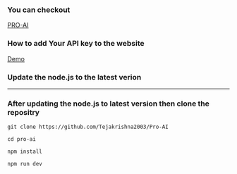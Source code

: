 ### You can checkout

[PRO-AI](https://pro-r2sc8aho7-teja-krishnas-projects.vercel.app/)

### How to add Your API key to the website

[Demo](./Demo.mp4)


### Update the node.js to the latest verion
------------------------------------------

### After updating the node.js to latest version then clone the repositry

```
git clone https://github.com/Tejakrishna2003/Pro-AI

cd pro-ai 

npm install 

npm run dev


